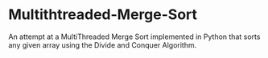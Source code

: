 # Multithtreaded-Merge-Sort

An attempt at a MultiThreaded Merge Sort implemented in Python that sorts any given array using the Divide and Conquer Algorithm.
